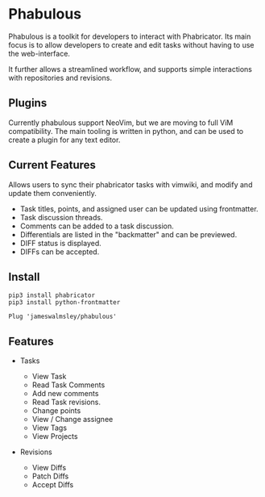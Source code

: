 # Phabulous

Phabulous is a toolkit for developers to interact with Phabricator. Its main focus is to
allow developers to create and edit tasks without having to use the web-interface.

It further allows a streamlined workflow, and supports simple interactions with repositories
and revisions.

## Plugins

Currently phabulous support NeoVim, but we are moving to full ViM compatibility.
The main tooling is written in python, and can be used to create a plugin for any
text editor.


## Current Features

Allows users to sync their phabricator tasks with vimwiki, and modify and update them conveniently.

  * Task titles, points, and assigned user can be updated using frontmatter.
  * Task discussion threads.
  * Comments can be added to a task discussion.
  * Differentials are listed in the "backmatter" and can be previewed.
  * DIFF status is displayed.
  * DIFFs can be accepted.

## Install

```
pip3 install phabricator
pip3 install python-frontmatter

Plug 'jameswalmsley/phabulous'
```

## Features

  * Tasks
    * View Task
    * Read Task Comments
    * Add new comments
    * Read Task revisions.
    * Change points
    * View / Change assignee
    * View Tags
    * View Projects

  * Revisions
    * View Diffs
    * Patch Diffs
    * Accept Diffs

